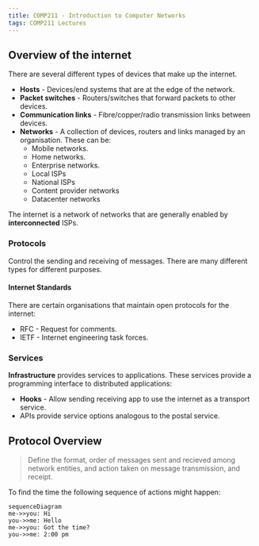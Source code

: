 ```yaml
---
title: COMP211 - Introduction to Computer Networks
tags: COMP211 Lectures
---
```


## Overview of the internet
There are several different types of devices that make up the internet.

* **Hosts** - Devices/end systems that are at the edge of the network.
* **Packet switches** - Routers/switches that forward packets to other devices.
* **Communication links** - Fibre/copper/radio transmission links between devices.
* **Networks** - A collection of devices, routers and links managed by an organisation. These can be:
	* Mobile networks.
	* Home networks.
	* Enterprise networks.
	* Local ISPs
	* National ISPs
	* Content provider networks
	* Datacenter networks
	
The internet is a network of networks that are generally enabled by **interconnected** ISPs.

### Protocols
Control the sending and receiving of messages. There are many different types for different purposes.

#### Internet Standards
There are certain organisations that maintain open protocols for the internet:

* RFC - Request for comments.
* IETF - Internet engineering task forces.

### Services
**Infrastructure** provides services to applications. These services provide a programming interface to distributed applications:

* **Hooks** - Allow sending receiving app to use the internet as a transport service.
* APIs provide service options analogous to the postal service.

## Protocol Overview

>Define the format, order of messages sent and recieved among network entities, and action taken on message transmission, and receipt.

To find the time the following sequence of actions might happen:

```mermaid 
sequenceDiagram
me->>you: Hi
you->>me: Hello
me->>you: Got the time?
you->>me: 2:00 pm
```